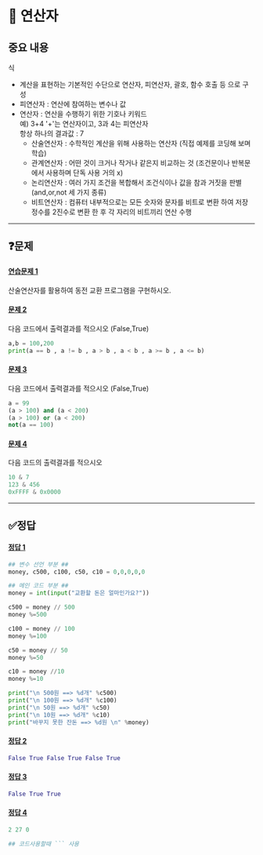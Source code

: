# 📘 연산자

## 중요 내용

식
- 계산을 표현하는 기본적인 수단으로 연산자, 피연산자, 괄호, 함수 호출 등 으로 구성
- 피연산자 : 연산에 참여하는 변수나 값
- 연산자 :  연산을 수행하기 위한 기호나 키워드<br>
    예) 3+4 
    '+'는 연산자이고, 3과 4는 피연산자<br>
    항상 하나의 결과값  : 7<br>
   - 산술연산자 : 수학적인 계산을 위해 사용하는 연산자 (직접 예제를 코딩해 보며 학습)
   - 관계연산자 : 어떤 것이 크거나 작거나 같은지 비교하는 것 (조건문이나 반복문에서 사용하며 단독 사용 거의 x)
   - 논리연산자 : 여러 가지 조건을 복합해서 조건식이나 값을 참과 거짓을 판별(and,or,not 세 가지 종류)
   - 비트연산자 : 컴퓨터 내부적으로는 모든 숫자와 문자를 비트로 변환 하여 저장
            정수를 2진수로 변환 한 후 각 자리의 비트끼리 연산 수행


------------------------------------
## ❓문제
#### [연습문제 1](#정답-1)<br>
산술연산자를 활용하여 동전 교환 프로그램을 구현하시오.
#### [문제 2](#정답-2)<br>
다음 코드에서 출력결과를 적으시오 (False,True)
```python
a,b = 100,200
print(a == b , a != b , a > b , a < b , a >= b , a <= b)
```
#### [문제 3](#정답-3)<br>
다음 코드에서 출력결과를 적으시오 (False,True)
```python
a = 99
(a > 100) and (a < 200)
(a > 100) or (a < 200)
not(a == 100)
```
#### [문제 4](#정답-4)<br>
다음 코드의 출력결과를 적으시오
```python
10 & 7
123 & 456
0xFFFF & 0x0000
```


-------------------------------------------

## ✅정답
#### [정답 1](#문제-1)<br>
```python
## 변수 선언 부분 ##
money, c500, c100, c50, c10 = 0,0,0,0,0

## 메인 코드 부분 ##
money = int(input("교환할 돈은 얼마인가요?"))

c500 = money // 500
money %=500 

c100 = money // 100
money %=100

c50 = money // 50
money %=50

c10 = money //10
money %=10

print("\n 500원 ==> %d개" %c500)
print("\n 100원 ==> %d개" %c100)
print("\n 50원 ==> %d개" %c50)
print("\n 10원 ==> %d개" %c10)
print("바꾸지 못한 잔돈 ==> %d원 \n" %money)
```
#### [정답 2](#문제-2)<br>
```python
False True False True False True
```
#### [정답 3](#문제-3)<br>
```python
False True True
```
#### [정답 4](#문제-4)<br>
```python
2 27 0
```

```py
## 코드사용할때 ``` 사용 
```
